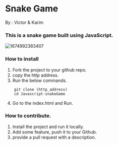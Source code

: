 # Snake Game

By : Victor & Karim

### This is a snake game built using JavaScript.

![1674992383407](image/README/1674992383407.png)

### How to install

1) Fork the project to your github repo.
2) copy the http address.
3) Run the below commands.

```
    git clone (http_address)
    cd Javascript-snakeGame
```

4) Go to the index.html and Run.

### How to contribute.

1) Install the project and run it locally.
2) Add some feature, push it to your Github.
3) provide a pull request with a description.
